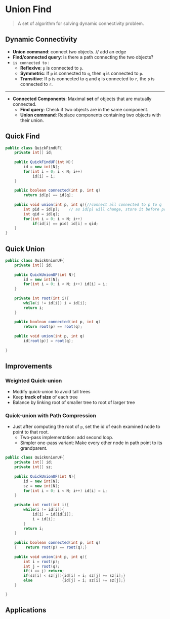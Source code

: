 # Union Find 

> A set of algorithm for solving dynamic connectivity problem.

## Dynamic Connectivity

- **Union command**: connect two objects. // add an edge
- **Find/connected query**: is there a path connecting the two objects?
- `is connected to` :
  - **Reflexive**: `p` is connected to `p`.
  - **Symmetric**: If `p` is connected to `q`, then `q` is connected to `p`.
  - **Transitive**: If `p` is connected to `q` and `q` is connected to `r`, the `p` is connected to `r`.

***

- **Connected Components**: Maximal **set** of objects that are mutually connected.
  - **Find query**: Check if two objects are in the same component.
  - **Union command**: Replace components containing two objects with their union.

## Quick Find

```java
public class QuickFindUF{
    private int[] id;
    
    public QuickFindUF(int N){
        id = new int[N];
        for(int i = 0; i < N; i++)
            id[i] = i;
    }
    
    public boolean connected(int p, int q)
        return id[p] == id[q];
    
    public void union(int p, int q){//connect all connected to p to q
        int pid = id[p];	// as id[p] will change, store it before process
        int qid = id[q];
        for(int i = 0; i < N; i++)
            if(id[i] == pid) id[i] = qid;
    }
}
```

## Quick Union

```java
public class QuickUnionUF{
    private int[] id;
    
    public QuickUnionUF(int N){
        id = new int[N];
        for(int i = 0; i < N; i++) id[i] = i;
    }
    
    private int root(int i){
        while(i != id[i]) i = id[i];
        return i;
    }
    
    public boolean connected(int p, int q)
        return root(p) == root(q);
    
    public void union(int p, int q)
        id[root(p)] = root(q);
    
}
```

## Improvements

### Weighted Quick-union

- Modify quick-union to avoid tall trees
- Keep **track of size** of each tree
- Balance by linking root of smaller tree to root of larger tree

### Quick-union with Path Compression

- Just after computing the root of `p`, set the id of each examined node to point to that root.
  - Two-pass implementation: add second loop.
  - Simpler one-pass variant: Make every other node in path point to its grandparent.

```java
public class QuickUnionUF{
    private int[] id;
    private int[] sz;
    
    public QuickUnionUF(int N){
        id = new int[N];
        sz = new int[N];
        for(int i = 0; i < N; i++) id[i] = i;
    }
    
    private int root(int i){
        while(i != id[i]){
            id[i] = id[id[i]];
			i = id[i];
        } 
        return i;
    }
    
    public boolean connected(int p, int q)
    {    return root(p) == root(q);}
    
    public void union(int p, int q){
        int i = root(p);
    	int j = root(q);
    	if(i == j) return;
    	if(sz[i] < sz[j]){id[i] = i; sz[j] += sz[i];}
    	else			 {id[j] = i; sz[i] += sz[j];}
    }

}
```
 
## Applications

